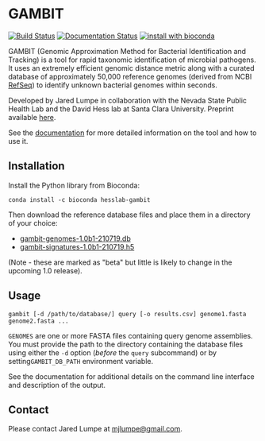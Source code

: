 # GAMBIT

[![Build Status](https://github.com/jlumpe/gambit/actions/workflows/ci.yml/badge.svg)](https://github.com/jlumpe/gambit/actions/workflows/ci.yml)
[![Documentation Status](https://readthedocs.org/projects/gambit-genomics/badge/?version=latest)](https://gambit-genomics.readthedocs.io/en/latest/?badge=latest)
[![install with bioconda](https://img.shields.io/badge/install%20with-bioconda-brightgreen.svg?style=flat)](http://bioconda.github.io/recipes/hesslab-gambit/README.html)

GAMBIT (Genomic Approximation Method for Bacterial Identification and Tracking) is a tool for rapid taxonomic identification of microbial pathogens.
It uses an extremely efficient genomic distance metric along with a curated database of approximately 50,000 reference genomes (derived from NCBI
[RefSeq](https://www.ncbi.nlm.nih.gov/refseq/)) to identify unknown bacterial genomes within seconds.

Developed by Jared Lumpe in collaboration with the Nevada State Public Health Lab and the David Hess lab at Santa Clara University.
Preprint available [here](https://www.biorxiv.org/content/10.1101/2022.06.14.496173v1).

See the [documentation](https://gambit-genomics.readthedocs.io/en/stable) for more
detailed information on the tool and how to use it.


## Installation

Install the Python library from Bioconda:

```
conda install -c bioconda hesslab-gambit
```

Then download the reference database files and place them in a directory of your choice:

* [gambit-genomes-1.0b1-210719.db](https://storage.googleapis.com/hesslab-gambit-public/databases/refseq-curated/1.0-beta/gambit-genomes-1.0b1-210719.db)
* [gambit-signatures-1.0b1-210719.h5](https://storage.googleapis.com/hesslab-gambit-public/databases/refseq-curated/1.0-beta/gambit-signatures-1.0b1-210719.h5)

(Note - these are marked as "beta" but little is likely to change in the upcoming 1.0 release).


## Usage

    gambit [-d /path/to/database/] query [-o results.csv] genome1.fasta genome2.fasta ...

`GENOMES` are one or more FASTA files containing query genome assemblies. You must provide the path
to the directory containing the database files using either the `-d` option (*before* the `query`
subcommand) or by setting`GAMBIT_DB_PATH` environment variable.

See the documentation for additional details on the command line interface and description of the output.


## Contact

Please contact Jared Lumpe at [mjlumpe@gmail.com](mailto:mjlumpe@gmail.com).
